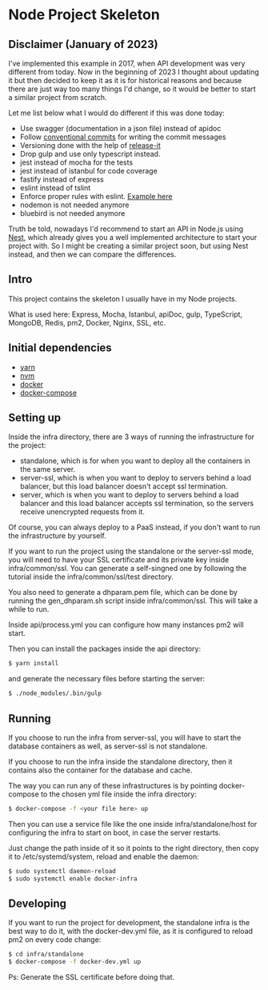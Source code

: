 # Node Project Skeleton

## Disclaimer (January of 2023)

I've implemented this example in 2017, when API development was very different from today.
Now in the beginning of 2023 I thought about updating it but then decided to keep it as it is for historical reasons and because there are just way too many things I'd change, so it would be better to start a similar project from scratch.

Let me list below what I would do different if this was done today:

- Use swagger (documentation in a json file) instead of apidoc
- Follow [conventional commits](https://www.conventionalcommits.org/en/v1.0.0-beta.2/#summary) for writing the commit messages
- Versioning done with the help of [release-it](https://www.npmjs.com/package/release-it)
- Drop gulp and use only typescript instead.
- jest instead of mocha for the tests
- jest instead of istanbul for code coverage
- fastify instead of express
- eslint instead of tslint
- Enforce proper rules with eslint. [Example here](https://gist.github.com/jonathas/c6b5f110e1eaf92d94ac976a19a3a178)
- nodemon is not needed anymore
- bluebird is not needed anymore

Truth be told, nowadays I'd recommend to start an API in Node.js using [Nest](https://nestjs.com/), which already gives you a well implemented architecture to start your project with. So I might be creating a similar project soon, but using Nest instead, and then we can compare the differences.

## Intro

This project contains the skeleton I usually have in my Node projects.

What is used here: Express, Mocha, Istanbul, apiDoc, gulp, TypeScript, MongoDB, Redis, pm2, Docker, Nginx, SSL, etc.

## Initial dependencies

- [yarn](https://yarnpkg.com/)
- [nvm](https://github.com/creationix/nvm)
- [docker](https://www.docker.com)
- [docker-compose](https://docs.docker.com/compose/install/)

## Setting up

Inside the infra directory, there are 3 ways of running the infrastructure for the project:

- standalone, which is for when you want to deploy all the containers in the same server.
- server-ssl, which is when you want to deploy to servers behind a load balancer, but this load balancer doesn't accept ssl termination.
- server, which is when you want to deploy to servers behind a load balancer and this load balancer accepts ssl termination, so the servers receive unencrypted requests from it.

Of course, you can always deploy to a PaaS instead, if you don't want to run the infrastructure by yourself.

If you want to run the project using the standalone or the server-ssl mode, you will need to have your SSL certificate and its private key inside infra/common/ssl. You can generate a self-singned one by following the tutorial inside the infra/common/ssl/test directory.

You also need to generate a dhparam.pem file, which can be done by running the gen_dhparam.sh script inside infra/common/ssl. This will take a while to run.

Inside api/process.yml you can configure how many instances pm2 will start.

Then you can install the packages inside the api directory:

```bash
$ yarn install
```

and generate the necessary files before starting the server:

```bash
$ ./node_modules/.bin/gulp
```

## Running

If you choose to run the infra from server-ssl, you will have to start the database containers as well, as server-ssl is not standalone.

If you choose to run the infra inside the standalone directory, then it contains also the container for the database and cache.

The way you can run any of these infrastructures is by pointing docker-compose to the chosen yml file inside the infra directory:

```bash
$ docker-compose -f <your file here> up
```

Then you can use a service file like the one inside infra/standalone/host for configuring the infra to start on boot, in case the server restarts.

Just change the path inside of it so it points to the right directory, then copy it to /etc/systemd/system, reload and enable the daemon:

```bash
$ sudo systemctl daemon-reload
$ sudo systemctl enable docker-infra
```

## Developing

If you want to run the project for development, the standalone infra is the best way to do it, with the docker-dev.yml file, as it is configured to reload pm2 on every code change:

```bash
$ cd infra/standalone
$ docker-compose -f docker-dev.yml up
```

Ps: Generate the SSL certificate before doing that.
